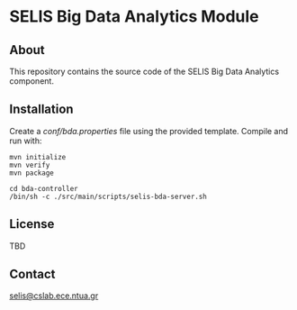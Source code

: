 SELIS Big Data Analytics Module
===============================

About
-----
This repository contains the source code of the SELIS Big Data Analytics component.

Installation
------------
Create a _conf/bda.properties_ file using the provided template. Compile and run with:

```
mvn initialize
mvn verify
mvn package

cd bda-controller 
/bin/sh -c ./src/main/scripts/selis-bda-server.sh
```

License
-------
TBD

Contact
-------
selis@cslab.ece.ntua.gr 
